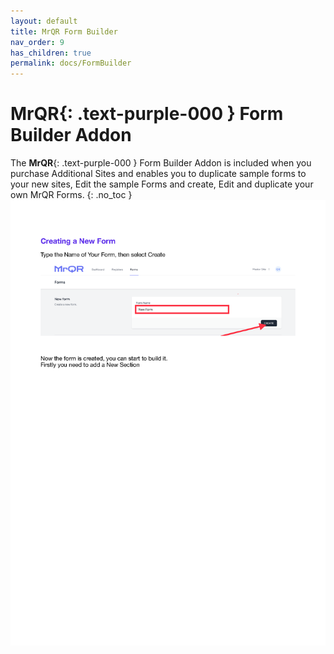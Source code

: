 ```yaml
---
layout: default
title: MrQR Form Builder
nav_order: 9
has_children: true
permalink: docs/FormBuilder
---
```

# **MrQR**{: .text-purple-000 } Form Builder Addon
The
 **MrQR**{: .text-purple-000 } Form Builder Addon is included when you purchase Additional Sites and enables you to duplicate sample forms to your new sites, Edit the sample Forms and create, Edit and duplicate your own MrQR Forms.
{: .no_toc }
![MrQR Form Builder](/assets/images/MrQR%20Forms_Page_2.png "Page 2")
